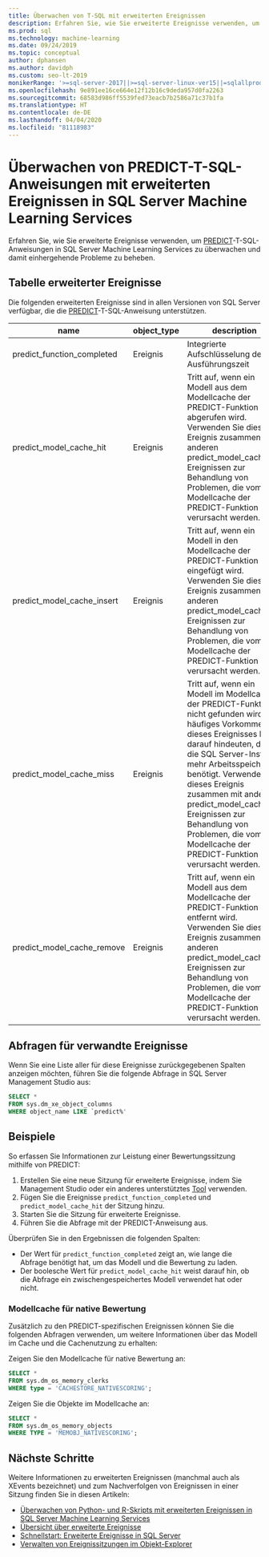 ```yaml
---
title: Überwachen von T-SQL mit erweiterten Ereignissen
description: Erfahren Sie, wie Sie erweiterte Ereignisse verwenden, um PREDICT-T-SQL-Anweisungen in SQL Server Machine Learning Services zu überwachen und damit einhergehende Probleme zu beheben.
ms.prod: sql
ms.technology: machine-learning
ms.date: 09/24/2019
ms.topic: conceptual
author: dphansen
ms.author: davidph
ms.custom: seo-lt-2019
monikerRange: '>=sql-server-2017||>=sql-server-linux-ver15||=sqlallproducts-allversions'
ms.openlocfilehash: 9e891ee16ce664e12f12b16c9deda957d0fa2263
ms.sourcegitcommit: 68583d986ff5539fed73eacb7b2586a71c37b1fa
ms.translationtype: HT
ms.contentlocale: de-DE
ms.lasthandoff: 04/04/2020
ms.locfileid: "81118983"
---
```

# <a name="monitor-predict-t-sql-statements-with-extended-events-in-sql-server-machine-learning-services"></a>Überwachen von PREDICT-T-SQL-Anweisungen mit erweiterten Ereignissen in SQL Server Machine Learning Services

Erfahren Sie, wie Sie erweiterte Ereignisse verwenden, um [PREDICT](../../t-sql/queries/predict-transact-sql.md)-T-SQL-Anweisungen in SQL Server Machine Learning Services zu überwachen und damit einhergehende Probleme zu beheben.

## <a name="table-of-extended-events"></a>Tabelle erweiterter Ereignisse

Die folgenden erweiterten Ereignisse sind in allen Versionen von SQL Server verfügbar, die die [PREDICT](https://docs.microsoft.com/sql/t-sql/queries/predict-transact-sql)-T-SQL-Anweisung unterstützen. 

|name |object_type|description| 
|----|----|----|
|predict_function_completed |Ereignis  |Integrierte Aufschlüsselung der Ausführungszeit|
|predict_model_cache_hit |Ereignis|Tritt auf, wenn ein Modell aus dem Modellcache der PREDICT-Funktion abgerufen wird. Verwenden Sie dieses Ereignis zusammen mit anderen predict_model_cache_*-Ereignissen zur Behandlung von Problemen, die vom Modellcache der PREDICT-Funktion verursacht werden.|
|predict_model_cache_insert |Ereignis  |   Tritt auf, wenn ein Modell in den Modellcache der PREDICT-Funktion eingefügt wird. Verwenden Sie dieses Ereignis zusammen mit anderen predict_model_cache_*-Ereignissen zur Behandlung von Problemen, die vom Modellcache der PREDICT-Funktion verursacht werden.    |
|predict_model_cache_miss   |Ereignis|Tritt auf, wenn ein Modell im Modellcache der PREDICT-Funktion nicht gefunden wird. Ein häufiges Vorkommen dieses Ereignisses kann darauf hindeuten, dass die SQL Server-Instanz mehr Arbeitsspeicher benötigt. Verwenden Sie dieses Ereignis zusammen mit anderen predict_model_cache_*-Ereignissen zur Behandlung von Problemen, die vom Modellcache der PREDICT-Funktion verursacht werden.|
|predict_model_cache_remove |Ereignis| Tritt auf, wenn ein Modell aus dem Modellcache der PREDICT-Funktion entfernt wird. Verwenden Sie dieses Ereignis zusammen mit anderen predict_model_cache_*-Ereignissen zur Behandlung von Problemen, die vom Modellcache der PREDICT-Funktion verursacht werden.|

## <a name="query-for-related-events"></a>Abfragen für verwandte Ereignisse

Wenn Sie eine Liste aller für diese Ereignisse zurückgegebenen Spalten anzeigen möchten, führen Sie die folgende Abfrage in SQL Server Management Studio aus:

```sql
SELECT * 
FROM sys.dm_xe_object_columns 
WHERE object_name LIKE `predict%'
```

## <a name="examples"></a>Beispiele

So erfassen Sie Informationen zur Leistung einer Bewertungssitzung mithilfe von PREDICT:

1. Erstellen Sie eine neue Sitzung für erweiterte Ereignisse, indem Sie Management Studio oder ein anderes unterstütztes [Tool](https://docs.microsoft.com/sql/relational-databases/extended-events/extended-events-tools) verwenden.
2. Fügen Sie die Ereignisse `predict_function_completed` und `predict_model_cache_hit` der Sitzung hinzu.
3. Starten Sie die Sitzung für erweiterte Ereignisse.
4. Führen Sie die Abfrage mit der PREDICT-Anweisung aus.

Überprüfen Sie in den Ergebnissen die folgenden Spalten:

+ Der Wert für `predict_function_completed` zeigt an, wie lange die Abfrage benötigt hat, um das Modell und die Bewertung zu laden.
+ Der boolesche Wert für `predict_model_cache_hit` weist darauf hin, ob die Abfrage ein zwischengespeichertes Modell verwendet hat oder nicht. 

### <a name="native-scoring-model-cache"></a>Modellcache für native Bewertung

Zusätzlich zu den PREDICT-spezifischen Ereignissen können Sie die folgenden Abfragen verwenden, um weitere Informationen über das Modell im Cache und die Cachenutzung zu erhalten:

Zeigen Sie den Modellcache für native Bewertung an:

```sql
SELECT *
FROM sys.dm_os_memory_clerks
WHERE type = 'CACHESTORE_NATIVESCORING';
```

Zeigen Sie die Objekte im Modellcache an:

```sql
SELECT *
FROM sys.dm_os_memory_objects
WHERE TYPE = 'MEMOBJ_NATIVESCORING';
```

## <a name="next-steps"></a>Nächste Schritte

Weitere Informationen zu erweiterten Ereignissen (manchmal auch als XEvents bezeichnet) und zum Nachverfolgen von Ereignissen in einer Sitzung finden Sie in diesen Artikeln:

+ [Überwachen von Python- und R-Skripts mit erweiterten Ereignissen in SQL Server Machine Learning Services](extended-events.md)
+ [Übersicht über erweiterte Ereignisse](https://docs.microsoft.com/sql/relational-databases/extended-events/extended-events)
+ [Schnellstart: Erweiterte Ereignisse in SQL Server](https://docs.microsoft.com/sql/relational-databases/extended-events/quick-start-extended-events-in-sql-server)
+ [Verwalten von Ereignissitzungen im Objekt-Explorer](https://docs.microsoft.com/sql/relational-databases/extended-events/manage-event-sessions-in-the-object-explorer)
